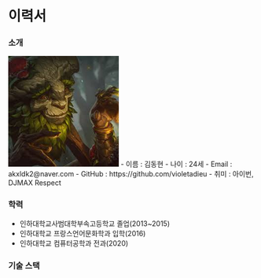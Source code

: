 # 이력서
<h3>소개</h3>
<img src="https://github.com/violetadieu/RESUME/blob/master/selfie.jpeg?raw=true"/>
- 이름 : 김동현
- 나이 : 24세
- Email : akxldk2@naver.com
- GitHub : https://github.com/violetadieu
- 취미 : 아이번, DJMAX Respect

<h3>학력</h3>
<ul>
  <li>인하대학교사범대학부속고등학교 졸업(2013~2015)</li>
  <li>인하대학교 프랑스언어문화학과 입학(2016)</li>
  <li>인하대학교 컴퓨터공학과 전과(2020)</li>
 </ul>

<h3>기술 스택</h3>
